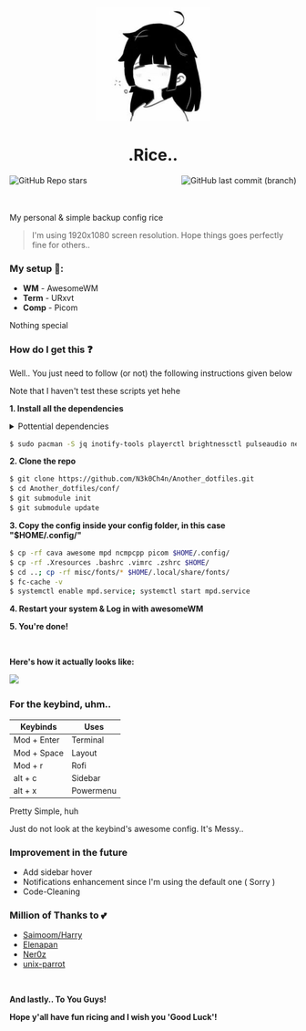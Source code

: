 <p align='center'><img width="200px" src="https://github.com/N3k0Ch4n/Another_dotfiles/blob/main/conf/awesome/themes/pfp.jpg"></p>

<h1 align='center'>
  .Rice..
</h1>

<img align='left' alt="GitHub Repo stars" src="https://img.shields.io/github/stars/N3k0Ch4n/Another_dotfiles?color=%23ffefd0&label=Stars&style=for-the-badge&labelColor=ffefd0">
<img align='right' alt="GitHub last commit (branch)" src="https://img.shields.io/github/last-commit/N3k0Ch4n/Another_dotfiles/main?color=%2388aeda&label=Last Update%3F&style=for-the-badge&labelColor=88aeda">

<br>

<br>

<br>

My personal & simple backup config rice
> I'm using 1920x1080 screen resolution. Hope things goes perfectly fine for others..

### My setup 🧰:

- **WM**   - AwesomeWM
- **Term**  -  URxvt
- **Comp**  -  Picom

Nothing special

### How do I get this ❓

Well.. You just need to follow (or not) the following instructions given below

Note that I haven't test these scripts yet hehe

**1. Install all the dependencies**

<details close><summary>Pottential dependencies</summary>
  
  - [awesome-git](https://aur.archlinux.org/packages/awesome-git)
  - [mpd-mpris](https://github.com/natsukagami/mpd-mpris)
  - jq
  - inotify-tools
  - playerctl
  - brightnessctl
  - pulseaudio
  - network-manager
  - rxvt-unicode
  - mpd
  - ncmpcpp
  - [Material Design Icons](https://materialdesignicons.com/)

And some others I dont remember 💀
</details>

```sh
$ sudo pacman -S jq inotify-tools playerctl brightnessctl pulseaudio network-manager rxvt-unicode mpd ncmpcpp 
```

**2. Clone the repo**

```sh
$ git clone https://github.com/N3k0Ch4n/Another_dotfiles.git
$ cd Another_dotfiles/conf/
$ git submodule init
$ git submodule update
```

**3. Copy the config inside your config folder, in this case "$HOME/.config/"**

```sh
$ cp -rf cava awesome mpd ncmpcpp picom $HOME/.config/
$ cp -rf .Xresources .bashrc .vimrc .zshrc $HOME/
$ cd ..; cp -rf misc/fonts/* $HOME/.local/share/fonts/
$ fc-cache -v
$ systemctl enable mpd.service; systemctl start mpd.service
```

**4. Restart your system & Log in with awesomeWM**

**5. You're done!**

<br>

**Here's how it actually looks like:**

<img src="https://i.redd.it/0wlag5bp0q491.png">

<br>

### For the keybind, uhm..

| Keybinds    | Uses     |
| ----------- | -------- |
| Mod + Enter | Terminal |
| Mod + Space | Layout   |
| Mod + r     | Rofi      |
| alt + c     | Sidebar  |
| alt + x     | Powermenu|

Pretty Simple, huh

Just do not look at the keybind's awesome config. It's Messy..

### Improvement in the future

- Add sidebar hover
- Notifications enhancement since I'm using the default one ( Sorry )
- Code-Cleaning

### Million of Thanks to 💕

- [Saimoom/Harry](https://github.com/saimoomedits/dotfiles)
- [Elenapan](https://github.com/elenapan/dotfiles)
- [Ner0z](https://github.com/ner0z/dotfiles)
- [unix-parrot](https://github.com/unix-parrot)

<br>

**And lastly.. To You Guys!**

**Hope y'all have fun ricing and I wish you 'Good Luck'!**
